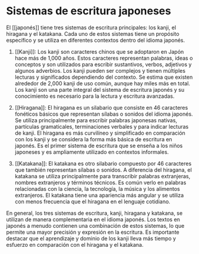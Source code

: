# Sistemas de escritura japoneses

El [[japonés]] tiene tres sistemas de escritura principales: los kanji, el hiragana y el katakana. Cada uno de estos sistemas tiene un propósito específico y se utiliza en diferentes contextos dentro del idioma japonés.

1.  [[Kanji]]: Los kanji son caracteres chinos que se adoptaron en Japón hace más de 1,000 años. Estos caracteres representan palabras, ideas o conceptos y son utilizados para escribir sustantivos, verbos, adjetivos y algunos adverbios. Los kanji pueden ser complejos y tienen múltiples lecturas y significados dependiendo del contexto. Se estima que existen alrededor de 2,000 kanji de uso común, aunque hay miles más en total. Los kanji son una parte integral del sistema de escritura japonés y su conocimiento es necesario para la lectura y escritura avanzadas.
    
2.  [[Hiragana]]: El hiragana es un silabario que consiste en 46 caracteres fonéticos básicos que representan sílabas o sonidos del idioma japonés. Se utiliza principalmente para escribir palabras japonesas nativas, partículas gramaticales, terminaciones verbales y para indicar lecturas de kanji. El hiragana es más curvilíneo y simplificado en comparación con los kanji y se considera la forma más básica de escritura en japonés. Es el primer sistema de escritura que se enseña a los niños japoneses y es ampliamente utilizado en contextos informales.
    
3.  [[Katakana]]: El katakana es otro silabario compuesto por 46 caracteres que también representan sílabas o sonidos. A diferencia del hiragana, el katakana se utiliza principalmente para transcribir palabras extranjeras, nombres extranjeros y términos técnicos. Es común verlo en palabras relacionadas con la ciencia, la tecnología, la música y los alimentos extranjeros. El katakana tiene una apariencia más angular y se utiliza con menos frecuencia que el hiragana en el lenguaje cotidiano.
    

En general, los tres sistemas de escritura, kanji, hiragana y katakana, se utilizan de manera complementaria en el idioma japonés. Los textos en japonés a menudo contienen una combinación de estos sistemas, lo que permite una mayor precisión y expresión en la escritura. Es importante destacar que el aprendizaje y dominio de los kanji lleva más tiempo y esfuerzo en comparación con el hiragana y el katakana.